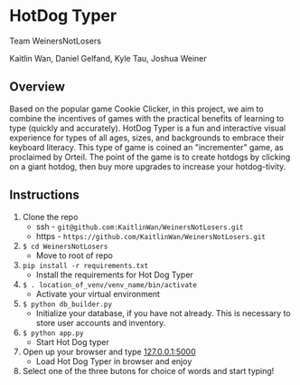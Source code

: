# HotDog Typer
Team WeinersNotLosers

Kaitlin Wan, Daniel Gelfand, Kyle Tau, Joshua Weiner

## Overview
Based on the popular game Cookie Clicker, in this project, we aim to combine the incentives of games with the practical benefits of learning to type (quickly and accurately). HotDog Typer is a fun and interactive visual experience for types of all ages, sizes, and backgrounds to embrace their keyboard literacy. This type of game is coined an "incrementer" game, as proclaimed by Orteil. The point of the game is to create hotdogs by clicking on a giant hotdog, then buy more upgrades to increase your hotdog-tivity.

## Instructions

1. Clone the repo
    * ssh - `git@github.com:KaitlinWan/WeinersNotLosers.git`
    * https - `https://github.com/KaitlinWan/WeinersNotLosers.git`
2. `$ cd WeinersNotLosers`
   * Move to root of repo
3. `pip install -r requirements.txt`
    * Install the requirements for Hot Dog Typer   
4.  `$ . location_of_venv/venv_name/bin/activate`
    * Activate your virtual environment
5. `$ python db_builder.py`
    * Initialize your database, if you have not already. This is necessary to store user accounts and inventory.
6. `$ python app.py`
    * Start Hot Dog typer
7. Open up your browser and type [127.0.0.1:5000](http://127.0.0.1:5000/)
    * Load Hot Dog Typer in browser and enjoy
8. Select one of the three butons for choice of words and start typing!

